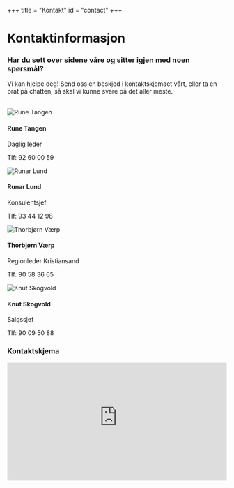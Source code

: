 +++
title = "Kontakt"
id = "contact"
+++


<div class="container">
        <div class="row">
            <div class="col-md-12 col-lg-8 mt-4">
                <div class="heading">
                    <h1>Kontaktinformasjon</h1>
                </div>
                <h3>Har du sett over sidene våre og sitter igjen med noen spørsmål?</h3>
                <p>Vi kan hjelpe deg! Send oss en beskjed i kontaktskjemaet vårt, eller ta en prat på chatten, så skal vi kunne svare på det aller meste.</p>
            </div>    
            <div class="col-md-12 col-lg-6"></div>
        </div>
</div>

</br>
<div class="row">
<div class="col-sm-6 col-md-4 col-lg-3">
    <div class="card personkort text-center">
        <img class="card-img-top img-profil img-round mx-auto" src="../img/people/rune.jpg" alt="Rune Tangen">
        <div class="card-body">
            <h4 class="card-title">Rune Tangen</h4>
            <p class="card-subtitle mb-2">Daglig leder</p>
            <p class="card-text">Tlf: 92 60 00 59</p>
        </div>
    </div>
</div>

<div class="col-sm-6 col-md-4 col-lg-3">
    <div class="card personkort text-center">
        <img class="card-img-top img-profil img-round mx-auto" src="../img/people/runar.jpg" alt="Runar Lund">
        <div class="card-body">
            <h4 class="card-title">Runar Lund</h4>
            <p class="card-subtitle mb-2">Konsulentsjef</p>
            <p class="card-text">Tlf: 93 44 12 98</p>
        </div>
    </div>
</div>

<div class="col-sm-6 col-md-4 col-lg-3">
    <div class="card personkort text-center">
        <img class="card-img-top img-profil img-round mx-auto" src="../img/people/thorbjorn.jpg" alt="Thorbjørn Værp">
        <div class="card-body">
            <h4 class="card-title">Thorbjørn Værp</h4>
            <p class="card-subtitle mb-2">Regionleder Kristiansand</p>
            <p class="card-text">Tlf: 90 58 36 65</p>
        </div>
    </div>
</div>

<div class="col-sm-6 col-md-4 col-lg-3">
    <div class="card personkort text-center">
        <img class="card-img-top img-profil img-round mx-auto" src="../img/people/knut.jpg" alt="Knut Skogvold">
        <div class="card-body">
            <h4 class="card-title">Knut Skogvold</h4>
            <p class="card-subtitle mb-2">Salgssjef</p>
            <p class="card-text">Tlf: 90 09 50 88</p>
        </div>
    </div>
</div>

<div class="col-md-12 p-4 mt-4">
    <div class="heading text-center">
        <h3>Kontaktskjema</h3>
    </div>
</div>

</div>


<div class="row">
<iframe id='powf_C1A7E4AD58D0E711A94B000D3A246B2E' src='https://pocloudwesteurope.crm.powerobjects.net/powerwebform/powerwebform.aspx?t=nOfWFL70TUquX9DRvqN83m4AbwB2AGEAbgBlAHQAYQBzADIA&formId=powf_C1A7E4AD58D0E711A94B000D3A246B2E&tver=2013' frameborder='0' width='100%' height='270'></iframe></div>